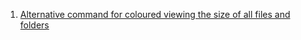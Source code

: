  1. [Alternative command for coloured viewing the size of all files and folders](https://unix.stackexchange.com/questions/151682/alternative-command-for-coloured-viewing-the-size-of-all-files-and-folders)
